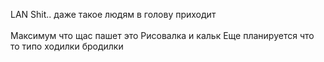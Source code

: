 LAN Shit.. даже такое людям в голову приходит<br><br>
Максимум что щас пашет это Рисовалка и кальк
Еще планируется что то типо ходилки бродилки
